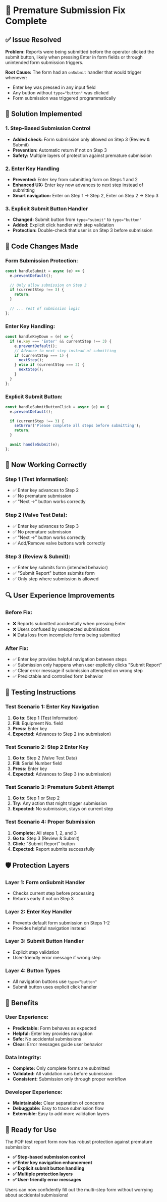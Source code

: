 # 🎉 Premature Submission Fix Complete

## ✅ **Issue Resolved**

**Problem:** Reports were being submitted before the operator clicked the submit button, likely when pressing Enter in form fields or through unintended form submission triggers.

**Root Cause:** The form had an `onSubmit` handler that would trigger whenever:
- Enter key was pressed in any input field
- Any button without `type="button"` was clicked
- Form submission was triggered programmatically

## 🔧 **Solution Implemented**

### **1. Step-Based Submission Control**
- **Added check:** Form submission only allowed on Step 3 (Review & Submit)
- **Prevention:** Automatic return if not on Step 3
- **Safety:** Multiple layers of protection against premature submission

### **2. Enter Key Handling**
- **Prevented:** Enter key from submitting form on Steps 1 and 2
- **Enhanced UX:** Enter key now advances to next step instead of submitting
- **Smart navigation:** Enter on Step 1 → Step 2, Enter on Step 2 → Step 3

### **3. Explicit Submit Button Handler**
- **Changed:** Submit button from `type="submit"` to `type="button"`
- **Added:** Explicit click handler with step validation
- **Protection:** Double-check that user is on Step 3 before submission

## 🧪 **Code Changes Made**

### **Form Submission Protection:**
```javascript
const handleSubmit = async (e) => {
  e.preventDefault();
  
  // Only allow submission on Step 3
  if (currentStep !== 3) {
    return;
  }
  
  // ... rest of submission logic
};
```

### **Enter Key Handling:**
```javascript
const handleKeyDown = (e) => {
  if (e.key === 'Enter' && currentStep !== 3) {
    e.preventDefault();
    // Advance to next step instead of submitting
    if (currentStep === 1) {
      nextStep();
    } else if (currentStep === 2) {
      nextStep();
    }
  }
};
```

### **Explicit Submit Button:**
```javascript
const handleSubmitButtonClick = async (e) => {
  e.preventDefault();
  
  if (currentStep !== 3) {
    setError('Please complete all steps before submitting');
    return;
  }
  
  await handleSubmit(e);
};
```

## 🚀 **Now Working Correctly**

### **Step 1 (Test Information):**
- ✅ Enter key advances to Step 2
- ✅ No premature submission
- ✅ "Next →" button works correctly

### **Step 2 (Valve Test Data):**
- ✅ Enter key advances to Step 3
- ✅ No premature submission
- ✅ "Next →" button works correctly
- ✅ Add/Remove valve buttons work correctly

### **Step 3 (Review & Submit):**
- ✅ Enter key submits form (intended behavior)
- ✅ "Submit Report" button submits form
- ✅ Only step where submission is allowed

## 🔍 **User Experience Improvements**

### **Before Fix:**
- ❌ Reports submitted accidentally when pressing Enter
- ❌ Users confused by unexpected submissions
- ❌ Data loss from incomplete forms being submitted

### **After Fix:**
- ✅ Enter key provides helpful navigation between steps
- ✅ Submission only happens when user explicitly clicks "Submit Report"
- ✅ Clear error message if submission attempted on wrong step
- ✅ Predictable and controlled form behavior

## 🧪 **Testing Instructions**

### **Test Scenario 1: Enter Key Navigation**
1. **Go to:** Step 1 (Test Information)
2. **Fill:** Equipment No. field
3. **Press:** Enter key
4. **Expected:** Advances to Step 2 (no submission)

### **Test Scenario 2: Step 2 Enter Key**
1. **Go to:** Step 2 (Valve Test Data)
2. **Fill:** Serial Number field
3. **Press:** Enter key
4. **Expected:** Advances to Step 3 (no submission)

### **Test Scenario 3: Premature Submit Attempt**
1. **Go to:** Step 1 or Step 2
2. **Try:** Any action that might trigger submission
3. **Expected:** No submission, stays on current step

### **Test Scenario 4: Proper Submission**
1. **Complete:** All steps 1, 2, and 3
2. **Go to:** Step 3 (Review & Submit)
3. **Click:** "Submit Report" button
4. **Expected:** Report submits successfully

## 🛡️ **Protection Layers**

### **Layer 1: Form onSubmit Handler**
- Checks current step before processing
- Returns early if not on Step 3

### **Layer 2: Enter Key Handler**
- Prevents default form submission on Steps 1-2
- Provides helpful navigation instead

### **Layer 3: Submit Button Handler**
- Explicit step validation
- User-friendly error message if wrong step

### **Layer 4: Button Types**
- All navigation buttons use `type="button"`
- Submit button uses explicit click handler

## 🎯 **Benefits**

### **User Experience:**
- **Predictable:** Form behaves as expected
- **Helpful:** Enter key provides navigation
- **Safe:** No accidental submissions
- **Clear:** Error messages guide user behavior

### **Data Integrity:**
- **Complete:** Only complete forms are submitted
- **Validated:** All validation runs before submission
- **Consistent:** Submission only through proper workflow

### **Developer Experience:**
- **Maintainable:** Clear separation of concerns
- **Debuggable:** Easy to trace submission flow
- **Extensible:** Easy to add more validation layers

## 🎉 **Ready for Use**

The POP test report form now has robust protection against premature submission:

- **✅ Step-based submission control**
- **✅ Enter key navigation enhancement**
- **✅ Explicit submit button handling**
- **✅ Multiple protection layers**
- **✅ User-friendly error messages**

Users can now confidently fill out the multi-step form without worrying about accidental submissions!
